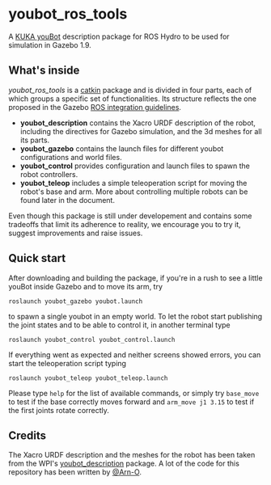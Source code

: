 youbot_ros_tools
================

A [KUKA youBot][1] description package for ROS Hydro to be used for simulation in Gazebo 1.9.

## What's inside
*youbot_ros_tools* is a [catkin][2] package and is divided in four parts, each of which groups a specific set of functionalities. Its structure reflects the one proposed in the Gazebo [ROS integration guidelines][3].

* **youbot_description** contains the Xacro URDF description of the robot, including the directives for Gazebo simulation, and the 3d meshes for all its parts. 
* **youbot_gazebo** contains the launch files for different youbot configurations and world files.
* **youbot_control** provides configuration and launch files to spawn the robot controllers.
* **youbot_teleop** includes a simple teleoperation script for moving the robot's base and arm. More about controlling multiple robots can be found later in the document.

Even though this package is still under developement and contains some tradeoffs that limit its adherence to reality, we encourage you to try it, suggest improvements and raise issues.

## Quick start
After downloading and building the package, if you're in a rush to see a little youBot inside Gazebo and to move its arm, try

```
roslaunch youbot_gazebo youbot.launch
```
to spawn a single youbot in an empty world.
To let the robot start publishing the joint states and to be able to control it, in another terminal type

```
roslaunch youbot_control youbot_control.launch
```
If everything went as expected and neither screens showed errors, you can start the teleoperation script typing

```
roslaunch youbot_teleop youbot_teleop.launch
```
Please type `help` for the list of available commands, or simply try `base_move` to test if the base correctly moves forward and `arm_move j1 3.15` to test if the first joints rotate correctly.

## Credits
The Xacro URDF description and the meshes for the robot has been taken from the WPI's [youbot_description][4] package. A lot of the code for this repository has been written by [@Arn-O][5].

[1]: http://www.youbot-store.com/
[2]: http://wiki.ros.org/catkin
[3]: http://gazebosim.org/wiki/Tutorials#ROS_Integration
[4]: https://github.com/WPI-RAIL/youbot_description
[5]: https://github.com/Arn-O
